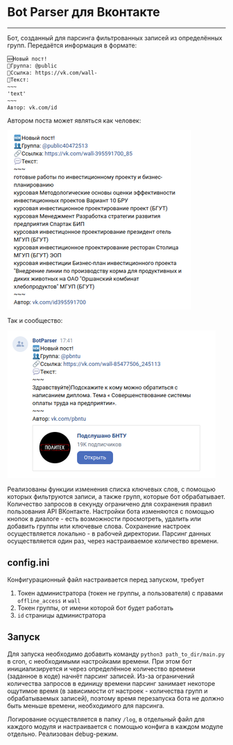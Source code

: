 # Bot Parser для Вконтакте
---
Бот, созданный для парсинга фильтрованных записей из определённых групп.
Передаётся информация в формате:

```
🆕Новый пост!
👥Группа: @public
🔗Ссылка: https://vk.com/wall-
💬Текст:
~~~
'text'
~~~
Автор: vk.com/id
```

Автором поста может являться как человек:

![Автор - человек](screenshots/human.png)

Так и сообщество:

![Автор - сообщество](screenshots/group.png)

Реализованы функции изменения списка ключевых слов, с помощью которых фильтруются записи, а также групп, которые бот обрабатывает. Количество запросов в секунду ограничено для сохранения правил пользования API ВКонтакте. 
Настройки бота изменяются с помощью кнопок в диалоге - есть возможности просмотреть, удалить или добавить группы или ключевые слова. Сохранение настроек осуществляется локально - в рабочей директории. Парсинг данных осуществляется один раз, через настраиваемое количество времени.

## config.ini
Конфигурационный файл настраивается перед запуском, требует 
1. Токен администратора (токен не группы, а пользователя) с правами `offline_access` и `wall`
2. Токен группы, от имени которой бот будет работать
3. `id` страницы администратора

## Запуск
Для запуска необходимо добавить команду  `python3 path_to_dir/main.py` в cron, с необходимыми настройками времени. При этом бот инициализируется и через определённое количество времени (заданное в коде) начнёт парсинг записей. Из-за ограничений количества запросов в единицу времени парсинг занимает некоторе ощутимое время (в зависимости от настроек - количества групп и обрабатываемых записей), поэтому время перезапуска бота не должно быть меньше времени, необходимого для парсинга.

Логирование осуществляется в папку `/log`, в отдельный файл для каждого модуля и настраивается с помощью конфига в каждом модуле отдельно. Реализован debug-режим.

